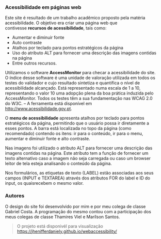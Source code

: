 ### Acessibilidade em páginas web

Este site é resultado de um trabalho acadêmico proposto pela matéria acessibilidade. 
O objetivo era criar uma página web que contivesse **recursos de acessibilidade**, tais como: 
- Aumentar e diminuir fonte
- Auto contraste
- Atalhos por teclado para pontos estratégicos da página
- Uso do atributo ALT para fornecer uma descrição das imagens contidas na página 
- Entre outros recursos.

Utilizamos o software **AccessMonitor** para checar a acessibilidade do site. O índice desse software é uma unidade de valoração utilizada 
em todos os testes do validador e cujo resultado sintetiza e quantifica o nível de acessibilidade alcançado. Está representado numa
escala de 1 a 10, representando o valor 10 uma adopção plena da boa prática induzida pelo AccessMonitor. Todos os testes têm a sua 
fundamentação nas WCAG 2.0 do W3C. – A ferramenta está disponível em http://www.acessibilidade.gov.pt.

O **menu de acessibilidade** apresenta atalhos por teclado para pontos estratégicos da página, permitindo que o usuário possa ir 
diretamente a esses pontos. A barra está localizada no topo da página (como recomendado) contendo os itens: ir para o conteúdo, 
ir para o menu, aumentar e diminuir fonte e alto contraste.

Nas imagens foi utilizado o atributo ALT para fornecer uma descrição das imagens contidas na página. Este atributo tem a função de 
fornecer um texto alternativo caso a imagem não seja carregada ou caso um browser leitor de tela esteja analisando o conteúdo da página.

Nos formulários, as etiquetas de texto (LABEL) estão associadas aos seus campos (INPUT e TEXTAREA) através dos atributos 
FOR do label e ID do input, os quaisrecebem o mesmo valor. 

### Autores

O design do site foi desenvolvido por mim e por meu colega de classe Gabriel Costa. A programação do mesmo contou com a participação 
dos meus colegas de classe Thamires Viel e Marílson Santos.

> O projeto está disponivél para visualização https://jhenifferdaniely.github.io/webaccessibility/
